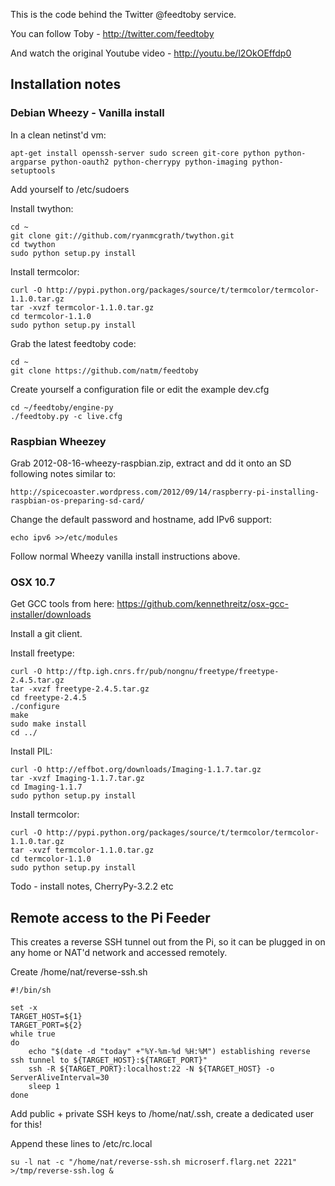 This is the code behind the Twitter @feedtoby service.

You can follow Toby - http://twitter.com/feedtoby

And watch the original Youtube video - http://youtu.be/l2OkOEffdp0

Installation notes
------------------

### Debian Wheezy - Vanilla install

In a clean netinst'd vm:

    apt-get install openssh-server sudo screen git-core python python-argparse python-oauth2 python-cherrypy python-imaging python-setuptools

Add yourself to /etc/sudoers

Install twython:

    cd ~
    git clone git://github.com/ryanmcgrath/twython.git
    cd twython
    sudo python setup.py install

Install termcolor:

    curl -O http://pypi.python.org/packages/source/t/termcolor/termcolor-1.1.0.tar.gz
    tar -xvzf termcolor-1.1.0.tar.gz
    cd termcolor-1.1.0
    sudo python setup.py install
    
Grab the latest feedtoby code:

    cd ~
    git clone https://github.com/natm/feedtoby

Create yourself a configuration file or edit the example dev.cfg

    cd ~/feedtoby/engine-py
    ./feedtoby.py -c live.cfg

### Raspbian Wheezey 

Grab 2012-08-16-wheezy-raspbian.zip, extract and dd it onto an SD following notes similar to:

    http://spicecoaster.wordpress.com/2012/09/14/raspberry-pi-installing-raspbian-os-preparing-sd-card/
    
Change the default password and hostname, add IPv6 support:

    echo ipv6 >>/etc/modules
    
Follow normal Wheezy vanilla install instructions above.

### OSX 10.7

Get GCC tools from here: https://github.com/kennethreitz/osx-gcc-installer/downloads

Install a git client.

Install freetype: 

    curl -O http://ftp.igh.cnrs.fr/pub/nongnu/freetype/freetype-2.4.5.tar.gz
    tar -xvzf freetype-2.4.5.tar.gz
    cd freetype-2.4.5
    ./configure
    make
    sudo make install
    cd ../

Install PIL:

    curl -O http://effbot.org/downloads/Imaging-1.1.7.tar.gz
    tar -xvzf Imaging-1.1.7.tar.gz
    cd Imaging-1.1.7
    sudo python setup.py install
 
Install termcolor:

    curl -O http://pypi.python.org/packages/source/t/termcolor/termcolor-1.1.0.tar.gz
    tar -xvzf termcolor-1.1.0.tar.gz
    cd termcolor-1.1.0
    sudo python setup.py install
 
Todo - install notes, CherryPy-3.2.2 etc

Remote access to the Pi Feeder
------------------------------

This creates a reverse SSH tunnel out from the Pi, so it can be plugged in on any home or NAT'd network and accessed remotely.

Create /home/nat/reverse-ssh.sh

    #!/bin/sh
    
    set -x
    TARGET_HOST=${1}
    TARGET_PORT=${2}
    while true
    do
        echo "$(date -d "today" +"%Y-%m-%d %H:%M") establishing reverse ssh tunnel to ${TARGET_HOST}:${TARGET_PORT}"
        ssh -R ${TARGET_PORT}:localhost:22 -N ${TARGET_HOST} -o ServerAliveInterval=30
        sleep 1
    done

Add public + private SSH keys to /home/nat/.ssh, create a dedicated user for this!

Append these lines to /etc/rc.local

    su -l nat -c "/home/nat/reverse-ssh.sh microserf.flarg.net 2221" >/tmp/reverse-ssh.log &
